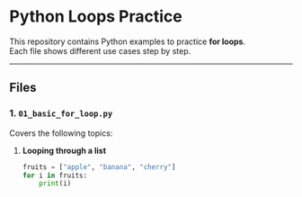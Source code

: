 # Python Loops Practice

This repository contains Python examples to practice **for loops**.  
Each file shows different use cases step by step.

---

##  Files

### 1. `01_basic_for_loop.py`

Covers the following topics:

1. **Looping through a list**
   ```python
   fruits = ["apple", "banana", "cherry"]
   for i in fruits:
       print(i)
